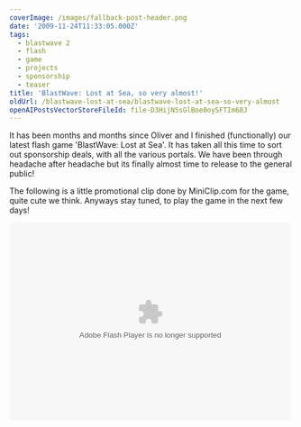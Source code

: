 ```yaml
---
coverImage: /images/fallback-post-header.png
date: '2009-11-24T11:33:05.000Z'
tags:
  - blastwave 2
  - flash
  - game
  - projects
  - sponsorship
  - teaser
title: 'BlastWave: Lost at Sea, so very almost!'
oldUrl: /blastwave-lost-at-sea/blastwave-lost-at-sea-so-very-almost
openAIPostsVectorStoreFileId: file-D3HijN5sGlBoe0oySFTIm68J
---
```


It has been months and months since Oliver and I finished (functionally) our latest flash game 'BlastWave: Lost at Sea'. It has taken all this time to sort out sponsorship deals, with all the various portals. We have been through headache after headache but its finally almost time to release to the general public!

<!-- more -->

The following is a little promotional clip done by MiniClip.com for the game, quite cute we think. Anyways stay tuned, to play the game in the next few days!

<object classid="clsid:d27cdb6e-ae6d-11cf-96b8-444553540000" width="500" height="350" codebase="https://download.macromedia.com/pub/shockwave/cabs/flash/swflash.cab#version=6,0,40,0"><param name="src" value="/wp-content/uploads/2009/11/blastwave.swf?loop=true" /><embed type="application/x-shockwave-flash" width="500" height="350" src="/wp-content/uploads/2009/11/blastwave.swf?loop=true"></embed></object>
